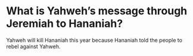 # What is Yahweh’s message through Jeremiah to Hananiah?

Yahweh will kill Hananiah this year because Hananiah told the people to rebel against Yahweh.
